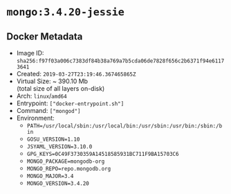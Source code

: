 # `mongo:3.4.20-jessie`

## Docker Metadata

- Image ID: `sha256:f97f03a006c7383df84b38a769a7b5cda06de7828f656c2b6371f94e61173641`
- Created: `2019-03-27T23:19:46.367465865Z`
- Virtual Size: ~ 390.10 Mb  
  (total size of all layers on-disk)
- Arch: `linux`/`amd64`
- Entrypoint: `["docker-entrypoint.sh"]`
- Command: `["mongod"]`
- Environment:
  - `PATH=/usr/local/sbin:/usr/local/bin:/usr/sbin:/usr/bin:/sbin:/bin`
  - `GOSU_VERSION=1.10`
  - `JSYAML_VERSION=3.10.0`
  - `GPG_KEYS=0C49F3730359A14518585931BC711F9BA15703C6`
  - `MONGO_PACKAGE=mongodb-org`
  - `MONGO_REPO=repo.mongodb.org`
  - `MONGO_MAJOR=3.4`
  - `MONGO_VERSION=3.4.20`
